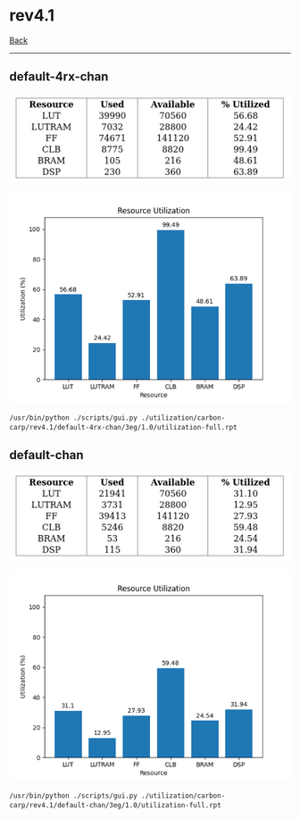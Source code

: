 # rev4.1

[Back](<../carbon-carp.md>)

---

## default-4rx-chan

<p align="center">
	<img src="../../../../images/carbon-carp/rev4.1/default-4rx-chan/3eg/1.0/table.jpg" />
</p>

<p align="center">
	<img src="../../../../images/carbon-carp/rev4.1/default-4rx-chan/3eg/1.0/graph.png" />
</p>

`/usr/bin/python ./scripts/gui.py ./utilization/carbon-carp/rev4.1/default-4rx-chan/3eg/1.0/utilization-full.rpt`

## default-chan

<p align="center">
	<img src="../../../../images/carbon-carp/rev4.1/default-chan/3eg/1.0/table.jpg" />
</p>

<p align="center">
	<img src="../../../../images/carbon-carp/rev4.1/default-chan/3eg/1.0/graph.png" />
</p>

`/usr/bin/python ./scripts/gui.py ./utilization/carbon-carp/rev4.1/default-chan/3eg/1.0/utilization-full.rpt`


